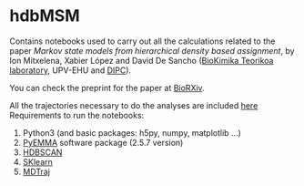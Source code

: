 # hdbMSM
Contains notebooks used to carry out all the calculations related to the paper 
*Markov state models from hierarchical density based assignment*, by Ion
Mitxelena, Xabier López and David De Sancho 
([BioKimika Teorikoa laboratory](https://sites.google.com/view/biokt/home), 
UPV-EHU and [DIPC](http://dipc.ehu.es/)). 

You can check 
the preprint for the paper at [BioRXiv](https://doi.org/10.1101/2021.05.13.444064).

All the trajectories necessary to do the analyses are included [here](https://osf.io/2ujtg/?view_only=11824fcadefa4987bfb5a5dd64b6ad6f)
Requirements to run the notebooks:

1. Python3 (and basic packages: h5py, numpy, matplotlib ...)
2. [PyEMMA](http://emma-project.org/latest/) software package (2.5.7 version) 
3. [HDBSCAN](hdbscan.readthedocs.io)
4. [SKlearn](https://scikit-learn.org/stable/)
5. [MDTraj](https://www.mdtraj.org/1.9.5/index.html)
